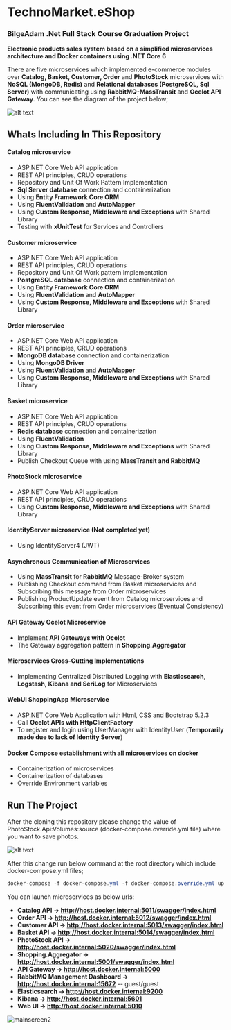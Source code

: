 # TechnoMarket.eShop


### BilgeAdam .Net Full Stack Course Graduation Project
**Electronic products sales system based on a simplified microservices architecture and Docker containers using .NET Core 6**

There are five microservices which implemented e-commerce modules over **Catalog, Basket, Customer, Order** and **PhotoStock** microservices with **NoSQL (MongoDB, Redis)** and **Relational databases (PostgreSQL, Sql Server)** with communicating using **RabbitMQ-MassTransit** and **Ocelot API Gateway**. You can see the diagram of the project below;

![alt text](https://i.ibb.co/XVBh0D8/project-architecture.jpg)

## Whats Including In This Repository

#### Catalog microservice
* ASP.NET Core Web API application 
* REST API principles, CRUD operations
* Repository and Unit Of Work Pattern Implementation
* **Sql Server database** connection and containerization
* Using **Entity Framework Core ORM**
* Using **FluentValidation** and **AutoMapper**
* Using **Custom Response, Middleware and Exceptions** with Shared Library
* Testing with **xUnitTest** for Services and Controllers

#### Customer microservice
* ASP.NET Core Web API application 
* REST API principles, CRUD operations
* Repository and Unit Of Work pattern Implementation
* **PostgreSQL database** connection and containerization
* Using **Entity Framework Core ORM**
* Using **FluentValidation** and **AutoMapper**
* Using **Custom Response, Middleware and Exceptions** with Shared Library

#### Order microservice
* ASP.NET Core Web API application 
* REST API principles, CRUD operations
* **MongoDB database** connection and containerization
* Using **MongoDB Driver**
* Using **FluentValidation** and **AutoMapper**
* Using **Custom Response, Middleware and Exceptions** with Shared Library

#### Basket microservice
* ASP.NET Core Web API application 
* REST API principles, CRUD operations
* **Redis database** connection and containerization
* Using **FluentValidation**
* Using **Custom Response, Middleware and Exceptions** with Shared Library
* Publish Checkout Queue with using **MassTransit and RabbitMQ**

#### PhotoStock microservice
* ASP.NET Core Web API application 
* REST API principles, CRUD operations
* Using **Custom Response, Middleware and Exceptions** with Shared Library

#### IdentityServer microservice (Not completed yet)
* Using IdentityServer4 (JWT)

#### Asynchronous Communication of Microservices
* Using **MassTransit** for **RabbitMQ** Message-Broker system
* Publishing Checkout command from Basket microservices and Subscribing this message from Order microservices
* Publishing ProductUpdate event from Catalog microservices and Subscribing this event from Order microservices (Eventual Consistency)

#### API Gateway Ocelot Microservice 
* Implement **API Gateways with Ocelot**
* The Gateway aggregation pattern in **Shopping.Aggregator**

#### Microservices Cross-Cutting Implementations
* Implementing Centralized Distributed Logging with **Elasticsearch, Logstash, Kibana and SeriLog** for Microservices

#### WebUI ShoppingApp Microservice
* ASP.NET Core Web Application with Html, CSS and Bootstrap 5.2.3
* Call **Ocelot APIs with HttpClientFactory**
* To register and login using UserManager with IdentityUser (**Temporarily made due to lack of Identity Server**)

#### Docker Compose establishment with all microservices on docker
* Containerization of microservices
* Containerization of databases
* Override Environment variables

## Run The Project

After the cloning this repository please change the value of PhotoStock.Api:Volumes:source (docker-compose.override.yml file) where you want to save photos.

![alt text](https://i.ibb.co/rtHKzbp/Revision.jpg)

After this change run below command at the root directory which include docker-compose.yml files;
```csharp
docker-compose -f docker-compose.yml -f docker-compose.override.yml up -d
```
You can launch microservices as below urls:
* **Catalog API -> http://host.docker.internal:5011/swagger/index.html**
* **Order API -> http://host.docker.internal:5012/swagger/index.html**
* **Customer API -> http://host.docker.internal:5013/swagger/index.html**
* **Basket API -> http://host.docker.internal:5014/swagger/index.html**
* **PhotoStock API -> http://host.docker.internal:5020/swagger/index.html**
* **Shopping.Aggregator -> http://host.docker.internal:5001/swagger/index.html**
* **API Gateway -> http://host.docker.internal:5000**
* **RabbitMQ Management Dashboard -> http://host.docker.internal:15672**   -- guest/guest
* **Elasticsearch -> http://host.docker.internal:9200**
* **Kibana -> http://host.docker.internal:5601**
* **Web UI -> http://host.docker.internal:5010**
                                	    
![mainscreen2](https://i.ibb.co/bbpdtsP/Untitled-1.jpg)
